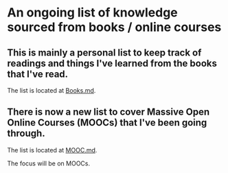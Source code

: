 # An ongoing list of knowledge sourced from books / online courses

## This is mainly a personal list to keep track of readings and things I've learned from the books that I've read. 
The list is located at [Books.md](Books.md).

## There is now a new list to cover Massive Open Online Courses (MOOCs) that I've been going through. 
The list is located at [MOOC.md](MOOC.md).

The focus will be on MOOCs.


